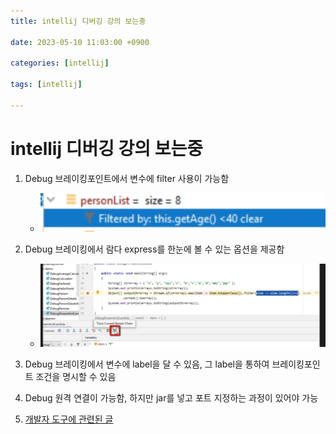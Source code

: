 ```yaml
---
title: intellij 디버깅 강의 보는중

date: 2023-05-10 11:03:00 +0900

categories: [intellij]

tags: [intellij]

---
```


# intellij 디버깅 강의 보는중

1. Debug 브레이킹포인트에서 변수에 filter 사용이 가능함
   + ![브레이킹 ](/assets/gif/breakingpoint.png)

2. Debug 브레이킹에서 람다 express를 한눈에 볼 수 있는 옵션을 제공함
   + ![스트림 체인](/assets/gif/StreamChain.png)

3. Debug 브레이킹에서 변수에 label을 달 수 있음, 그 label을 통하여 브레이킹포인트 조건을 명시할 수 있음

4. Debug 원격 연결이 가능함, 하지만 jar를 넣고 포트 지정하는 과정이 있어야 가능

5. [개발자 도구에 관련된 글](https://velog.io/@leehyunho2001/%EA%B0%9C%EB%B0%9C%EC%9E%90-%EB%8F%84%EA%B5%AC%EB%A7%8C-%EC%9E%98%EC%8D%A8%EB%8F%84-%EC%9D%B4%EC%81%A8-%EB%B0%9B%EB%8A%94%EB%8B%A4)




